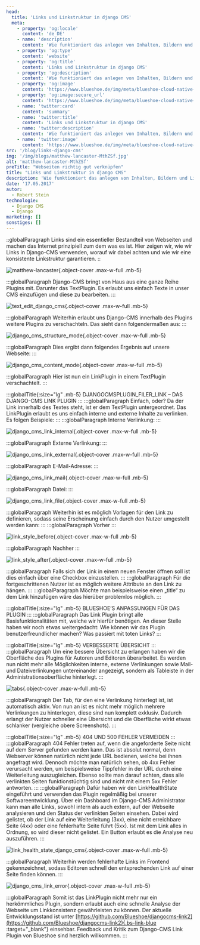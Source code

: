 ```yaml
---
head:
  title: 'Links und Linkstruktur in django CMS'
  meta:
    - property: 'og:locale'
      content: 'de_DE'
    - name: 'description'
      content: 'Wie funktioniert das anlegen von Inhalten, Bildern und Links in Django-CMS? Heute geht es um das Thema Verlinkungen in Django-CMS.'
    - property: 'og:type'
      content: 'website'
    - property: 'og:title'
      content: 'Links und Linkstruktur in django CMS'
    - property: 'og:description'
      content: 'Wie funktioniert das anlegen von Inhalten, Bildern und Links in Django-CMS? Heute geht es um das Thema Verlinkungen in Django-CMS.'
    - property: 'og:image'
      content: 'https://www.blueshoe.de/img/meta/blueshoe-cloud-native-devlopment.png'
    - property: 'og:image:secure_url'
      content: 'https://www.blueshoe.de/img/meta/blueshoe-cloud-native-devlopment.png'
    - name: 'twitter:card'
      content: 'summary'
    - name: 'twitter:title'
      content: 'Links und Linkstruktur in django CMS'
    - name: 'twitter:description'
      content: 'Wie funktioniert das anlegen von Inhalten, Bildern und Links in Django-CMS? Heute geht es um das Thema Verlinkungen in Django-CMS.'
    - name: 'twitter:image'
      content: 'https://www.blueshoe.de/img/meta/blueshoe-cloud-native-devlopment.png'
src: '/blog/links-django-cms'
img: '/img/blogs/matthew-lancaster-MthZSf.jpg'
alt: 'matthew-lancaster-MthZSf'
preTitle: "Webseiten richtig gut verknüpfen"
title: "Links und Linkstruktur in django CMS"
description: 'Wie funktioniert das anlegen von Inhalten, Bildern und Links in Django-CMS? Heute geht es um das Thema Verlinkungen in Django-CMS.'
date: '17.05.2017'
autor:
  - Robert Stein
technologie: 
  - Django CMS
  - Django
marketing: []
sonstiges: []
---
```

::globalParagraph
Links sind ein essentieller Bestandteil von Webseiten und machen das Internet prinzipiell zum dem was es ist. Hier zeigen wir, wie wir Links in Django-CMS verwenden, worauf wir dabei achten und wie wir eine konsistente Linkstruktur garantieren.
::
<!--more-->

![matthew-lancaster](/img/blogs/matthew-lancaster-MthZSf.jpg){.object-cover .max-w-full .mb-5}

:::globalParagraph
Django-CMS bringt von Haus aus eine ganze Reihe Plugins mit. Darunter das TextPlugin. Es erlaubt uns einfach Texte in unser CMS einzufügen und diese zu bearbeiten.
:::

![text_edit_django_cms](/img/blogs/text_edit_django_cms.png){.object-cover .max-w-full .mb-5}

:::globalParagraph
Weiterhin erlaubt uns Django-CMS innerhalb des Plugins weitere Plugins zu verschachteln. Das sieht dann folgendermaßen aus:
:::

![django_cms_structure_mode](/img/blogs/django_cms_structure_mode.jpg){.object-cover .max-w-full .mb-5}

:::globalParagraph
Dies ergibt dann folgendes Ergebnis auf unsere Webseite:
:::

![django_cms_content_mode](/img/blogs/django_cms_content_mode.jpg){.object-cover .max-w-full .mb-5}

:::globalParagraph
Hier ist nun ein LinkPlugin in einem TextPlugin verschachtelt.
:::

:::globalTitle{:size="lg" .mb-5}
DJANGOCMSPLUGIN_FILER_LINK – DAS DJANGO-CMS LINK PLUGIN
:::
:::globalParagraph
Einfach, oder? Da der Link innerhalb des Textes steht, ist er dem TextPlugin untergeordnet. Das LinkPlugin erlaubt es uns einfach interne und externe Inhalte zu verlinken. Es folgen Beispiele:
:::
:::globalParagraph
Interne Verlinkung:
:::

![django_cms_link_internal](/img/blogs/django_cms_link_internal.jpg){.object-cover .max-w-full .mb-5}

:::globalParagraph
Externe Verlinkung:
:::

![django_cms_link_external](/img/blogs/django_cms_link_external.jpg){.object-cover .max-w-full .mb-5}

:::globalParagraph
E-Mail-Adresse:
:::

![django_cms_link_mail](/img/blogs/django_cms_link_mail.jpg){.object-cover .max-w-full .mb-5}

:::globalParagraph
Datei:
:::

![django_cms_link_file](/img/blogs/django_cms_link_file.jpg){.object-cover .max-w-full .mb-5}

:::globalParagraph
Weiterhin ist es möglich Vorlagen für den Link zu definieren, sodass seine Erscheinung einfach durch den Nutzer umgestellt werden kann:
:::
:::globalParagraph
Vorher
:::

![link_style_before](/img/blogs/link_style_before.jpg){.object-cover .max-w-full .mb-5}

:::globalParagraph
Nachher
:::

![link_style_after](/img/blogs/link_style_after.jpg){.object-cover .max-w-full .mb-5}

:::globalParagraph
Falls sich der Link in einem neuen Fenster öffnen soll ist dies einfach über eine Checkbox einzustellen.
:::
:::globalParagraph
Für die fortgeschrittenen Nutzer ist es möglich weitere Attribute an den Link zu hängen.
:::
:::globalParagraph
Möchte man beispielsweise einen „title“ zu dem Link hinzufügen wäre das hierüber problemlos möglich.
:::

:::globalTitle{:size="lg" .mb-5}
BLUESHOE’S ANPASSUNGEN FÜR DAS PLUGIN
:::
:::globalParagraph
Das Link Plugin bringt alle Basisfunktionalitäten mit, welche wir hierfür benötigen. An dieser Stelle haben wir noch etwas weitergedacht: Wie können wir das Plugin benutzerfreundlicher machen? Was passiert mit toten Links?
:::

:::globalTitle{:size="lg" .mb-5}
VERBESSERTE ÜBERSICHT
:::
:::globalParagraph
Um eine bessere Übersicht zu erlangen haben wir die Oberfläche des Plugins für Autoren und Editoren überarbeitet. Es werden nun nicht mehr alle Möglichkeiten interne, externe Verlinkungen sowie Mail- und Dateiverlinkungen untereinander angezeigt, sondern als Tableiste in der Administrationsoberfläche hinterlegt.
:::

![tabs](/img/blogs/tabs.jpg){.object-cover .max-w-full .mb-5}

:::globalParagraph
Der Tab, für den eine Verlinkung hinterlegt ist, ist automatisch aktiv. Von nun an ist es nicht mehr möglich mehrere Verlinkungen zu hinterlegen, diese sind nun komplett exklusiv. Dadurch erlangt der Nutzer schneller eine Übersicht und die Oberfläche wirkt etwas schlanker (vergleiche obere Screenshots).
:::

:::globalTitle{:size="lg" .mb-5}
404 UND 500 FEHLER VERMEIDEN
:::
:::globalParagraph
404 Fehler treten auf, wenn die angeforderte Seite nicht auf dem Server gefunden werden kann. Das ist absolut normal, denn Webserver können natürlich nicht jede URL bedienen, welche bei ihnen angefragt wird. Dennoch möchte man natürlich sehen, ob 4xx Fehler verursacht werden, um beispielsweise Tippfehler in der URL durch eine Weiterleitung auszugleichen. Ebenso sollte man darauf achten, dass alle verlinkten Seiten funktionstüchtig sind und nicht mit einem 5xx Fehler antworten.
:::
:::globalParagraph
Dafür haben wir den LinkHealthState eingeführt und verwenden das Plugin regelmäßig bei unserer Softwareentwicklung. Über ein Dashboard im Django-CMS Administrator kann man alle Links, sowohl intern als auch extern, auf der Webseite analysieren und den Status der verlinkten Seiten einsehen. Dabei wird gelistet, ob der Link auf eine Weiterleitung (3xx), eine nicht erreichbare Seite (4xx) oder eine fehlerhafte Seite führt (5xx). Ist mit dem Link alles in Ordnung, so wird dieser nicht gelistet. Ein Button erlaubt es die Analyse neu auszuführen.
:::

![link_health_state_django_cms](/img/blogs/link_health_state_django_cms.jpg){.object-cover .max-w-full .mb-5}

:::globalParagraph
Weiterhin werden fehlerhafte Links im Frontend gekennzeichnet, sodass Editoren schnell den entsprechenden Link auf einer Seite finden können.
:::

![django_cms_link_error](/img/blogs/django_cms_link_error.jpg){.object-cover .max-w-full .mb-5}

:::globalParagraph
Somit ist das LinkPlugin nicht mehr nur ein herkömmliches Plugin, sondern erlaubt auch eine schnelle Analyse der Webseite um Linkkonsistenz gewährleisten zu können. Der aktuelle Entwicklungsstand ist unter [https://github.com/Blueshoe/djangocms-link2](https://github.com/Blueshoe/djangocms-link2){.bs-link-blue :target="_blank"} einsehbar. Feedback und Kritik zum Django-CMS Link Plugin von Blueshoe sind herzlich willkommen.
:::